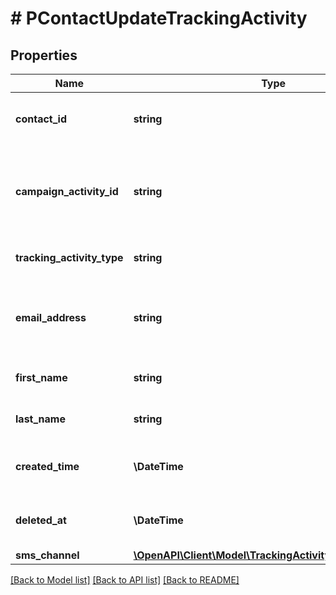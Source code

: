 # # PContactUpdateTrackingActivity

## Properties

Name | Type | Description | Notes
------------ | ------------- | ------------- | -------------
**contact_id** | **string** | The unique ID that identifies the contact. |
**campaign_activity_id** | **string** | The unique ID that identifies of the campaign activity to use. |
**tracking_activity_type** | **string** | The tracked activity event type. |
**email_address** | **string** | The email address for the contact and tracking activity. |
**first_name** | **string** | The first name of the contact. | [optional]
**last_name** | **string** | The last name of the contact. | [optional]
**created_time** | **\DateTime** | The time the tracking activity occurred. |
**deleted_at** | **\DateTime** | The time the Contact was deleted | [optional]
**sms_channel** | [**\OpenAPI\Client\Model\TrackingActivitySmsChannelDTO**](TrackingActivitySmsChannelDTO.md) |  | [optional]

[[Back to Model list]](../../README.md#models) [[Back to API list]](../../README.md#endpoints) [[Back to README]](../../README.md)
